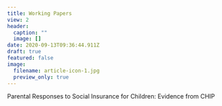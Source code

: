 ```yaml
---
title: Working Papers
view: 2
header:
  caption: ""
  image: []
date: 2020-09-13T09:36:44.911Z
draft: true
featured: false
image:
  filename: article-icon-1.jpg
  preview_only: true
---
```

Parental Responses to Social Insurance for Children: Evidence from CHIP